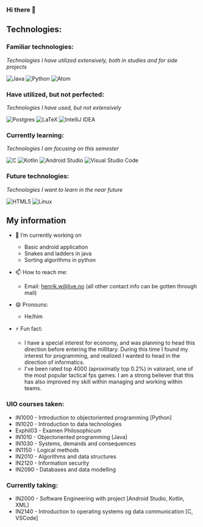 ### Hi there 👋

## Technologies:

### Familiar technologies:
*Technologies I have utilized extensively, both in studies and for side projects*

![Java](https://img.shields.io/badge/java-%23ED8B00.svg?style=for-the-badge&logo=java&logoColor=white)
![Python](https://img.shields.io/badge/python-3670A0?style=for-the-badge&logo=python&logoColor=ffdd54)
![Atom](https://img.shields.io/badge/Atom-%2366595C.svg?style=for-the-badge&logo=atom&logoColor=white)

### Have utilized, but not perfected:
*Technologies I have used, but not extensively*

![Postgres](https://img.shields.io/badge/postgres-%23316192.svg?style=for-the-badge&logo=postgresql&logoColor=white)
![LaTeX](https://img.shields.io/badge/latex-%23008080.svg?style=for-the-badge&logo=latex&logoColor=white)
![IntelliJ IDEA](https://img.shields.io/badge/IntelliJIDEA-000000.svg?style=for-the-badge&logo=intellij-idea&logoColor=white)


### Currently learning:
*Technologies I am focusing on this semester*

![C](https://img.shields.io/badge/c-%2300599C.svg?style=for-the-badge&logo=c&logoColor=white)
![Kotlin](https://img.shields.io/badge/kotlin-%230095D5.svg?style=for-the-badge&logo=kotlin&logoColor=white)
![Android Studio](https://img.shields.io/badge/Android%20Studio-3DDC84.svg?style=for-the-badge&logo=android-studio&logoColor=white)
![Visual Studio Code](https://img.shields.io/badge/Visual%20Studio%20Code-0078d7.svg?style=for-the-badge&logo=visual-studio-code&logoColor=white)

### Future technologies:
*Technologies I want to learn in the near future*

![HTML5](https://img.shields.io/badge/html5-%23E34F26.svg?style=for-the-badge&logo=html5&logoColor=white)
![Linux](https://img.shields.io/badge/Linux-FCC624?style=for-the-badge&logo=linux&logoColor=black)


## My information

- 🔭 I’m currently working on
  + Basic android application
  + Snakes and ladders in java
  + Sorting algorithms in python

- 📫 How to reach me:
    + Email: henrik.w@live.no (all other contact info can be gotten through mail)

- 😄 Pronouns: 
    + He/him

- ⚡ Fun fact: 
    + I have a special interest for economy, and was planning to head this direction before entering the millitary. During this time I found my interest for programming, and             realized I wanted to head in the direction of informatics.
    + I've been rated top 4000 (aproximatly top 0.2%) in valorant, one of the most popular tactical fps games. I am a strong believer that this has also improved my skill within       managing and working within teams.



### UIO courses taken:
  -  IN1000 - Introduction to objectoriented programming [Python]
  -  IN1020 - Introduction to data technologies
  -  Exphil03 - Examen Philosophicum
  -  IN1010 - Objectoriented programming [Java]
  -  IN1030 - Systems, demands and consequences
  -  IN1150 - Logical methods
  -  IN2010 - Algorithms and data structures
  -  IN2120 - Information security
  -  IN2090 - Databases and data modelling

### Currently taking:
  -   IN2000 - Software Engineering with project [Android Studio, Kotlin, XML]
  -   IN2140 - Introduction to operating systems og data communication [C, VSCode]

